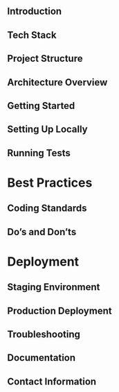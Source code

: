## Introduction

## Tech Stack

## Project Structure

## Architecture Overview

## Getting Started

## Setting Up Locally

## Running Tests

# Best Practices

## Coding Standards

## Do’s and Don’ts

# Deployment

## Staging Environment

## Production Deployment

## Troubleshooting

## Documentation

## Contact Information
